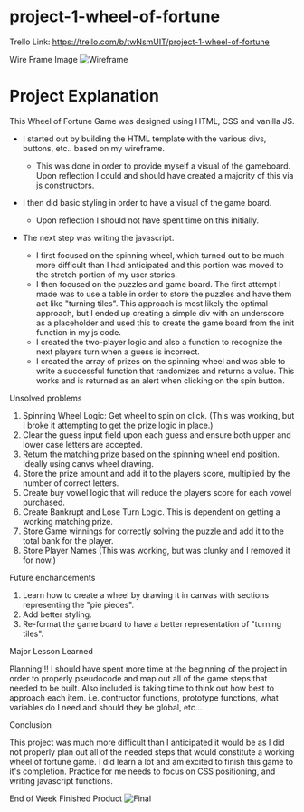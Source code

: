 # project-1-wheel-of-fortune

Trello Link: https://trello.com/b/twNsmUIT/project-1-wheel-of-fortune

Wire Frame Image
![Wireframe](https://i.imgur.com/HjzXTa4.jpg)

# Project Explanation

This Wheel of Fortune Game was designed using HTML, CSS and vanilla JS.  

- I started out by building the HTML template with the various divs, buttons, etc.. based on my wireframe. 
	- This was done in order to provide myself a visual of the gameboard. Upon reflection I could and should have created a majority
	of this via js constructors.   

- I then did basic styling in order to have a visual of the game board. 
	- Upon reflection I should not have spent time on this initially.  

- The next step was writing the javascript.  
	- I first focused on the spinning wheel, which turned out to be much more difficult than I had anticipated and this portion was moved to the stretch portion of my user stories. 
	- I then focused on the puzzles and game board.  The first attempt I made was to use a table in order to store the puzzles and have them act like "turning tiles".  This approach is most likely the optimal approach, but I ended up creating a simple div with an underscore as a placeholder and used this to create the game board from the init function in my js code.
	- I created the two-player logic and also a function to recognize the next players turn when a guess is incorrect.
	- I created the array of prizes on the spinning wheel and was able to write a successful function that randomizes and returns a value. This works and is returned as an alert when clicking on the spin button.   

Unsolved problems

1. Spinning Wheel Logic: Get wheel to spin on click. (This was working, but I broke it attempting to get the prize logic in place.)
3. Clear the guess input field upon each guess and ensure both upper and lower case letters are accepted.
2. Return the matching prize based on the spinning wheel end position. Ideally using canvs wheel drawing.
3. Store the prize amount and add it to the players score, multiplied by the number of correct letters.
4. Create buy vowel logic that will reduce the players score for each vowel purchased.
5. Create Bankrupt and Lose Turn Logic. This is dependent on getting a working matching prize.
6. Store Game winnings for correctly solving the puzzle and add it to the total bank for the player.
7. Store Player Names (This was working, but was clunky and I removed it for now.)

Future enchancements

1. Learn how to create a wheel by drawing it in canvas with sections representing the "pie pieces".  
2. Add better styling.
3. Re-format the game board to have a better representation of "turning tiles".

Major Lesson Learned  

Planning!!!  I should have spent more time at the beginning of the project in order to properly pseudocode and map out all of the game steps that needed to be built.  Also included is taking time to think out how best to approach each item. i.e. contructor functions, prototype functions, what variables do I need and should they be global, etc...


Conclusion  

This project was much more difficult than I anticipated it would be as I did not properly plan out all of the needed steps that would constitute a working wheel of fortune game.  I did learn a lot and am excited to finish this game to it's completion.  Practice for me needs to focus on CSS positioning, and writing javascript functions.  


End of Week Finished Product
![Final](https://i.imgur.com/IGcvYVP.png)


